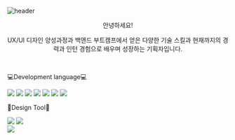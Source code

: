 <!--
**santa2224/santa2224** is a ✨ _special_ ✨ repository because its `README.md` (this file) appears on your GitHub profile.

Here are some ideas to get you started:

- 🔭 I’m currently working on ...
- 🌱 I’m currently learning ...
- 👯 I’m looking to collaborate on ...
- 🤔 I’m looking for help with ...
- 💬 Ask me about ...
- 📫 How to reach me: ...
- 😄 Pronouns: ...
- ⚡ Fun fact: ...
-->
![header](https://capsule-render.vercel.app/api?type=transparent&color=auto&height=300&section=header&text=🙋‍♂️introduce🙋‍♂️&desc=InJun%20Github&descSize=45&descAlign=70&descAlignY=75&fontSize=90&animation=fadeIn&fontColor=ff7761)

<p align="center">안녕하세요!</p>
<p align="center">UX/UI 디자인 양성과정과 백앤드 부트캠프에서 얻은 다양한 기술 스킬과 현재까지의 경력과 인턴 경험으로 배우며 성장하는 기획자입니다.</p>
<br>

<p>💻Development language💻</p>
<div>
  <!--Html5-->
  <img src="https://img.shields.io/badge/HTML5-E34F26?style=flat&logo=HTML5&logoColor=white"/>
  <!--Css-->
  <img src="https://img.shields.io/badge/CSS-1572B6?style=flat&logo=CSS3&logoColor=white"/>
  <!--Github-->
  <img src="https://img.shields.io/badge/JavaScript-F7DF1E?style=flat&logo=JavaScript&logoColor=white"/>
  <!--JQuery-->
  <img src="https://img.shields.io/badge/JQuery-0769AD?style=flat&logo=jQuery&logoColor=white"/>
  <!--JPA-->
  <img src="https://img.shields.io/badge/JPA-004027?style=flat&logo=Jameson&logoColor=white"/>
  <!--spring-->
  <img src="https://img.shields.io/badge/Spring-6DB33F?style=flat&logo=Simkl&logoColor=white"/>
  <!--thymeleaf-->
  <img src="https://img.shields.io/badge/thymeleaf-111324?style=flat&logo=Thymeleaf&logoColor=white"/>
  
 </div>
 <!-- design-->
 <p>🎨Design Tool🎨</p>
 <div>
   
   <!--Photoshop-->
  <img src="https://img.shields.io/badge/Adobe Photoshop-31A8FF?style=flat&logo=adobephotoshop&logoColor=white"/>
   <!--Illustrator-->
  <img src="https://img.shields.io/badge/Adobe Illustrator-FF9A00?style=flat&logo=adobeillustrator&logoColor=white"/>
 </div>
 
<div>
  <!--github-->
  <img src="https://img.shields.io/badge/Github-181717?style=flat&logo=github&logoColor=white"/>
</div>
